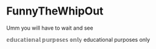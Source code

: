 # FunnyTheWhipOut
Umm you will have to wait and see




𝕖𝕕𝕦𝕔𝕒𝕥𝕚𝕠𝕟𝕒𝕝 𝕡𝕦𝕣𝕡𝕠𝕤𝕖𝕤 𝕠𝕟𝕝𝕪
educational purposes only

